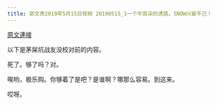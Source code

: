 ```yaml
---
title: 郭文贵2019年5月15日视频 20190515_1一个牛耳朵的诱惑，SNOW兴奋不己！
---
```


[原文連接](https://gnews.org/ThreadView/53478711)

以下是茅屎坑战友没校对前的内容。

  死了。够了吗？对。

  唉哟，极乐购。你够着了是吧？是谁啊？哪那么容易。到这来。

  哎呀。
